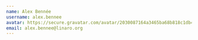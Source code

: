 ```yaml
---
name: Alex Bennée
username: alex.bennee
avatar: https://secure.gravatar.com/avatar/2030087164a3465ba68b818c1db4fdd2
email: alex.bennee@linaro.org
---
```

